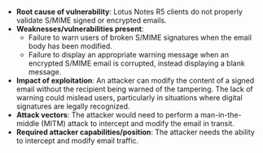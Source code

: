 - **Root cause of vulnerability**: Lotus Notes R5 clients do not properly validate S/MIME signed or encrypted emails.
- **Weaknesses/vulnerabilities present**:
    - Failure to warn users of broken S/MIME signatures when the email body has been modified.
    - Failure to display an appropriate warning message when an encrypted S/MIME email is corrupted, instead displaying a blank message.
- **Impact of exploitation**: An attacker can modify the content of a signed email without the recipient being warned of the tampering. The lack of warning could mislead users, particularly in situations where digital signatures are legally recognized.
- **Attack vectors**: The attacker would need to perform a man-in-the-middle (MITM) attack to intercept and modify the email in transit.
- **Required attacker capabilities/position**: The attacker needs the ability to intercept and modify email traffic.